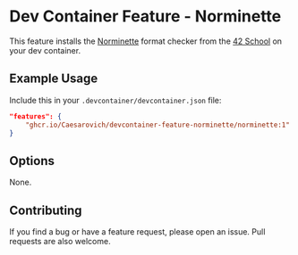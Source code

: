 # Dev Container Feature - Norminette

This feature installs the [Norminette](https://github.com/42school/norminette) format checker from the [42 School](https://en.wikipedia.org/wiki/42_(school)) on your dev container.

## Example Usage

Include this in your `.devcontainer/devcontainer.json` file:

```json
"features": {
    "ghcr.io/Caesarovich/devcontainer-feature-norminette/norminette:1": {}
}
```

## Options

None.


## Contributing

If you find a bug or have a feature request, please open an issue. Pull requests are also welcome.
